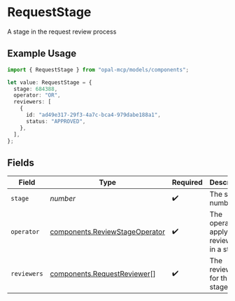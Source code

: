 # RequestStage

A stage in the request review process

## Example Usage

```typescript
import { RequestStage } from "opal-mcp/models/components";

let value: RequestStage = {
  stage: 684388,
  operator: "OR",
  reviewers: [
    {
      id: "ad49e317-29f3-4a7c-bca4-979dabe188a1",
      status: "APPROVED",
    },
  ],
};
```

## Fields

| Field                                                                            | Type                                                                             | Required                                                                         | Description                                                                      |
| -------------------------------------------------------------------------------- | -------------------------------------------------------------------------------- | -------------------------------------------------------------------------------- | -------------------------------------------------------------------------------- |
| `stage`                                                                          | *number*                                                                         | :heavy_check_mark:                                                               | The stage number                                                                 |
| `operator`                                                                       | [components.ReviewStageOperator](../../models/components/reviewstageoperator.md) | :heavy_check_mark:                                                               | The operator to apply to reviewers in a stage                                    |
| `reviewers`                                                                      | [components.RequestReviewer](../../models/components/requestreviewer.md)[]       | :heavy_check_mark:                                                               | The reviewers for this stage                                                     |